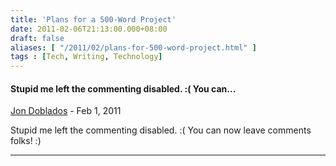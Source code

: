 ```yaml
---
title: 'Plans for a 500-Word Project'
date: 2011-02-06T21:13:00.000+08:00
draft: false
aliases: [ "/2011/02/plans-for-500-word-project.html" ]
tags : [Tech, Writing, Technology]
---
```


#### Stupid me left the commenting disabled. :( You can...
[Jon Doblados]( "noreply@blogger.com") - <time datetime="2011-02-07T10:15:13.000+08:00">Feb 1, 2011</time>

Stupid me left the commenting disabled. :( You can now leave comments folks! :)
<hr />
